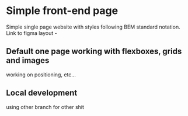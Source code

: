 # Simple front-end page

Simple single page website with styles following BEM standard notation.
Link to figma layout -

## Default one page working with flexboxes, grids and images

working on positioning, etc...


## Local development

using other branch for other shit
